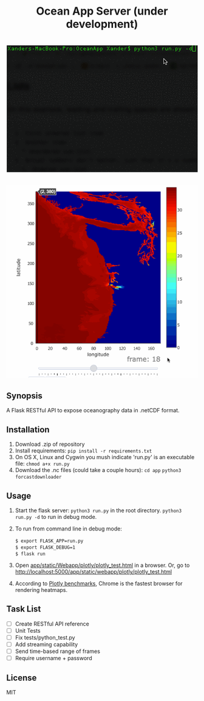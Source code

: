 <h1 align="center">Ocean App Server (under development)<h1/>


<p align="center">
    <img src ="app/static/command_line_demo.gif?" />
</p>

<p align="center">
    <img src ="app/static/slider_demo2.gif?" />
</p>

## Synopsis

A Flask RESTful API to expose oceanography data in .netCDF format.

## Installation

1. Download .zip of repository
2. Install requirements: `pip install -r requirements.txt`
3. On OS X, Linux and Cygwin you mush indicate 'run.py' is an executable file: `chmod a+x run.py`
4. Download the .nc files (could take a couple hours): `cd app` `python3 forcastdownloader`

## Usage

1. Start the flask server: `python3 run.py` in the root directory. `python3 run.py -d` to run in debug mode.
2. To run from command line in debug mode:

    `$ export FLASK_APP=run.py`  
    `$ export FLASK_DEBUG=1`  
    `$ flask run`  
3. Open [app/static/Webapp/plotly/plotly_test.html](app/static/Webapp/plotly/plotly_test.html) in a browser. Or, go to [http://localhost:5000/app/static/webapp/plotly/plotly_test.html](http://localhost:5000/app/static/webapp/plotly/plotly_test.html )
4. According to [Plotly benchmarks](https://plot.ly/benchmarks/ "this"), Chrome is the fastest browser for rendering heatmaps.

## Task List
- [ ] Create RESTful API reference
- [ ] Unit Tests
- [ ] Fix tests/python_test.py
- [ ] Add streaming capability
- [ ] Send time-based range of frames
- [ ] Require username + password
 
## License

MIT
